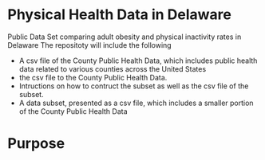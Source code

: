 # Physical Health Data in Delaware
Public Data Set comparing adult obesity and physical inactivity rates in Delaware
The repositoty will include the following
- A csv file of the County Public Health Data, which includes public health data related to various counties across the United States
- the csv file to the County Public Health Data.
- Intructions on how to contruct the subset as well as the csv file of the subset.
- A data subset, presented as a csv file, which includes a smaller portion of the County Public Health Data 

# Purpose


